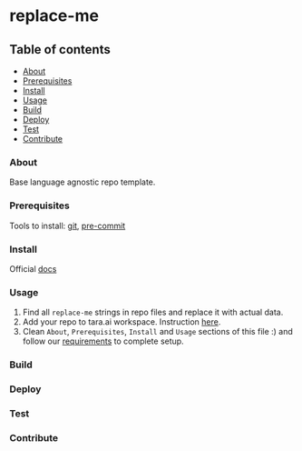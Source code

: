 # replace-me
## Table of contents
* [About](#about)
* [Prerequisites](#prerequisites)
* [Install](#install)
* [Usage](#usage)
* [Build](#build)
* [Deploy](#deploy)
* [Test](#test)
* [Contribute](#contribute)
### About
Base language agnostic repo template.
### Prerequisites
Tools to install: [git][4], [pre-commit][5]
### Install
Official [docs][1]
### Usage
1. Find all `replace-me` strings in repo files and replace it with actual data.
1. Add your repo to tara.ai workspace. Instruction [here][2].
1. Clean `About`, `Prerequisites`, `Install` and `Usage` sections of this file :) and follow our [requirements][3] to complete setup.
### Build
### Deploy
### Test
### Contribute

[1]: https://docs.github.com/en/github/creating-cloning-and-archiving-repositories/creating-a-repository-from-a-template
[2]: https://docs.google.com/document/d/128c8Up40PFeZg2LaUkChC3hNv1139-VruFm_SC-ZJiU/edit#heading=h.jutu1mazqqgt
[3]: https://github.com/agblox/DiviAI-Information/wiki/Repos
[4]: https://www.atlassian.com/git/tutorials/install-git
[5]: https://pre-commit.com/#install
